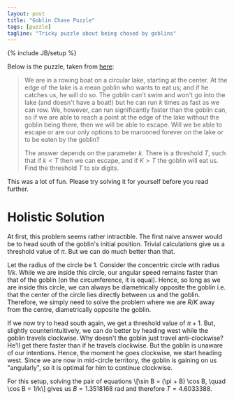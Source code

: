 ```yaml
---
layout: post
title: "Goblin Chase Puzzle"
tags: [puzzle]
tagline: "Tricky puzzle about being chased by goblins"
---
```

{% include JB/setup %}

Below is the puzzle, taken from [here](http://domino.watson.ibm.com/Comm/wwwr_ponder.nsf/challenges/May2001.html):

>We are in a rowing boat on a circular lake, starting at the center. At the edge of the lake is a mean goblin who wants to eat us; and if he catches us, he will do so. The goblin can't swim and won't go into the lake (and doesn't have a boat!) but he can run $k$ times as fast as we can row.
>We, however, can run significantly faster than the goblin can, so if we are able to reach a point at the edge of the lake without the goblin being there, then we will be able to escape.
>Will we be able to escape or are our only options to be marooned forever on the lake or to be eaten by the goblin?
>
>
>The answer depends on the parameter $k$. There is a threshold $T$, such that if $k < T$ then we can escape, and if $K > T$ the goblin will eat us. Find the threshold $T$ to six digits.

This was a lot of fun. Please try solving it for yourself before you read further.

Holistic Solution
=========

At first, this problem seems rather intractible. The first naive answer would be to head south of the goblin's initial position. Trivial calculations give us a threshold value of $\pi$. But we can do much better than that.

Let the radius of the circle be 1. Consider the concentric circle with radius $1/k$. While we are inside this circle, our angular speed remains faster than that of the goblin (on the circumference, it is equal). Hence, so long as we are inside this circle, we can always be diametrically opposite the goblin i.e. that the center of the circle lies directly between us and the goblin. Therefore, we simply need to solve the problem where we are $R/K$ away from the centre, diametrically opposite the goblin.

If we now try to head south again, we get a threshold value of $\pi + 1$. But, slightly counterintuitively, we can do better by heading west while the goblin travels clockwise. Why doesn't the goblin just travel anti-clockwise? He'll get there faster than if he travels clockwise. But the goblin is unaware of our intentions. Hence, the moment he goes clockwise, we start heading west. Since we are now in mid-circle territory, the goblin is gaining on us "angularly", so it is optimal for him to continue clockwise.

For this setup, solving the pair of equations
\\\[\sin B = (\pi + B) \cos B, \quad \cos B = 1/k\\\]
gives us $B=1.3518168$ rad and therefore $T = 4.6033388$.